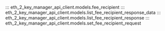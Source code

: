 ::: eth_2_key_manager_api_client.models.fee_recipient
::: eth_2_key_manager_api_client.models.list_fee_recipient_response_data
::: eth_2_key_manager_api_client.models.list_fee_recipient_response
::: eth_2_key_manager_api_client.models.set_fee_recipient_request
